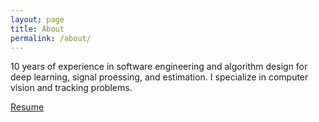 ```yaml
---
layout: page
title: About
permalink: /about/
---
```


10 years of experience in software engineering and algorithm design for deep learning, signal proessing, and estimation. I specialize in computer vision and tracking problems.

[Resume](/assets/Kriminger_Resume.pdf)
